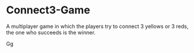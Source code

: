 # Connect3-Game
A multiplayer game in which the players try to connect 3 yellows or 3 reds, the one who succeeds is the winner.


Gg
